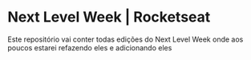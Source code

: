 # Next Level Week | Rocketseat
Este repositório vai conter todas edições do Next Level Week onde aos poucos estarei refazendo eles e adicionando eles
